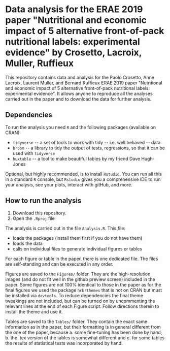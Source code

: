 # Data analysis for the ERAE 2019 paper "Nutritional and economic impact of 5 alternative front-of-pack nutritional labels: experimental evidence" by Crosetto, Lacroix, Muller, Ruffieux

This repository contains data and analysis for the Paolo Crosetto, Anne Lacroix, Laurent Muller, and Bernard Ruffieux ERAE 2019 paper "Nutritional and economic impact of 5 alternative front-of-pack nutritional labels: experimental evidence". It allows anyone to reproduce all the analyses carried out in the paper and to download the data for further analysis.

## Dependencies

To run the analysis you need `R` and the following packages (available on CRAN):

- `tidyverse` -- a set of tools to work with tidy -- i.e. well behaved -- data
- `broom` -- a library to tidy the output of tests, regressions, so that it can be used with `tidyverse`
- `huxtable` -- a tool to make beautiful tables by my friend Dave Hugh-Jones

Optional, but highly recommended, is to install `Rstudio`. You can run all this in a standard `R` console, but `Rstudio` gives you a comprehensive IDE to run your analysis, see your plots, interact with gitHub, and more. 

## How to run the analysis

1. Download this repository. 
2. Open the `.Rproj` file 

The analysis is carried out in the file `Analysis.R`. This file:

- loads the packages (install them first if you do not have them)
- loads the data
- calls on individual files to generate individual figures or tables

For each figure or table in the paper, there is one dedicated file. The files are self-standing and can be executed in any order. 

Figures are saved to the `Figures/` folder. They are the high-resolution images (and do not fit well in the github preview screen) included in the paper. Some figures are not 100% identical to those in the paper as for the final figures we used the package `hrbrthemes` that is not on CRAN but must be installed via `devtools`. To reduce dependencies the final theme tweakings are not included, but can be turned on by uncommenting the relevant lines at the end of each Figure script. Follow directions therein to install the theme and use it.

Tables are saved to the `Tables/` folder. They contain the exact same information as in the paper, but their formatting is in general different from the one of the paper, because a. some fine-tuning has been done by hand; b. the .tex version of the tables is somewhat different and c. for some tables the results of statistical tests was incorporated by hand. 